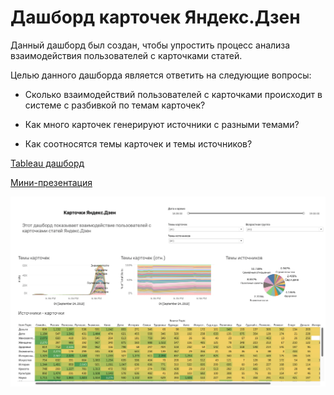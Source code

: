 # Дашборд карточек Яндекс.Дзен

Данный дашборд был создан, чтобы упростить процесс анализа взаимодействия пользователей с карточками статей. 

Целью данного дашборда является ответить на следующие вопросы:

* Сколько взаимодействий пользователей с карточками происходит в системе с разбивкой по темам карточек?

* Как много карточек генерируют источники с разными темами?

* Как соотносятся темы карточек и темы источников?

[Tableau дашборд](https://public.tableau.com/app/profile/ruslan6747/viz/Yandex_Zen_16623861899310/Yandex_Zen)

[Мини-презентация](Yandex.Zen.pdf)

<p align="center"><img src="dashboard.png"></p>
